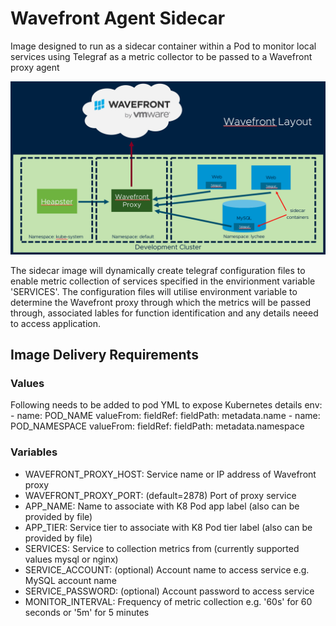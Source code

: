 # Wavefront Agent Sidecar

Image designed to run as a sidecar container within a Pod to monitor local services using Telegraf as a metric collector to be passed to a Wavefront proxy agent


![Lychee Kubernetes Manifests](/images/lychee-wavefront-sidecar.gif)

The sidecar image will dynamically create telegraf configuration files to enable metric collection of services specified in the envirionment variable 'SERVICES'. The configuration files will utilise environment variable to determine the Wavefront proxy through which the metrics will be passed through, associated lables for function identification and any details neeed to access application.

## Image Delivery Requirements

### Values
Following needs to be added to pod YML to expose Kubernetes details 
      env:
        - name: POD_NAME
          valueFrom:
            fieldRef:
              fieldPath: metadata.name
        - name: POD_NAMESPACE
          valueFrom:
            fieldRef:
              fieldPath: metadata.namespace

### Variables

* WAVEFRONT_PROXY_HOST: Service name or IP address of Wavefront proxy
* WAVEFRONT_PROXY_PORT: (default=2878) Port of proxy service
* APP_NAME: Name to associate with K8 Pod app label (also can be provided by file)
* APP_TIER: Service tier to associate with K8 Pod tier label (also can be provided by file)
* SERVICES: Service to collection metrics from (currently supported values mysql or nginx)
* SERVICE_ACCOUNT: (optional) Account name to access service e.g. MySQL account name
* SERVICE_PASSWORD: (optional) Account password to access service
* MONITOR_INTERVAL: Frequency of metric collection e.g. '60s' for 60 seconds or '5m' for 5 minutes

 
